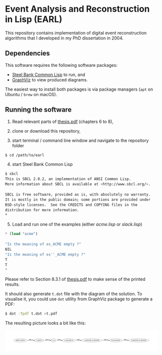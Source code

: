 Event Analysis and Reconstruction in Lisp (EARL)
================================================

This repository contains implementation of digital event reconstruction algorithms that I developed in my PhD dissertation in 2004. 

Dependencies
------------

This software requires the following software packages:

 * [Steel Bank Common Lisp](http://www.sbcl.org) to run, and
 * [GraphViz](https://www.graphviz.org) to view produced diagrams.

The easiest way to install both packages is via package managers  (`apt` on Ubuntu / `brew` on macOS).

Running the software
--------------------

1. Read relevant parts of [thesis.pdf](thesis.pdf) (chapters 6 to 8),

2. clone or download this repository,

3. start terminal / command line window and navigate to the repository folder

```sh
$ cd /path/to/earl
```

4. start Steel Bank Common Lisp

```sh
$ sbcl
This is SBCL 2.0.2, an implementation of ANSI Common Lisp.
More information about SBCL is available at <http://www.sbcl.org/>.

SBCL is free software, provided as is, with absolutely no warranty.
It is mostly in the public domain; some portions are provided under
BSD-style licenses.  See the CREDITS and COPYING files in the
distribution for more information.
*
```

5. Load and run one of the examples (either *acme.lisp* or *slack.lisp*)

```lisp
* (load "acme")

"Is the meaning of es_ACME empty ?" 
NIL 
"Is the meaning of es''_ACME empty ?" 
T 
T
* 
```

Please refer to Section 8.3.1 of [thesis.pdf](thesis.pdf) to make sense of the printed results.

It should also generate `t.dot` file with the diagram of the solution. To visualise it, you could use `dot` utility from GraphViz package to generate a PDF:

```sh
$ dot -Tpdf t.dot >t.pdf
```

The resulting picture looks a bit like this:

![t.png](t.png)
